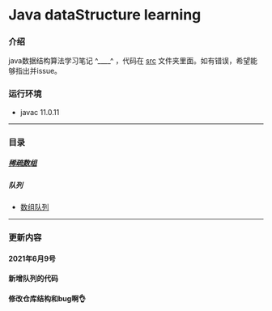 # Java dataStructure learning

### 介绍
java数据结构算法学习笔记 ^____^ ，代码在 [src](src/dataStructure) 文件夹里面。如有错误，希望能够指出并issue。
### 运行环境
* javac 11.0.11

----

### 目录

##### [稀疏数组](src/dataStructure/sparseArrayS/sparseArray.java)
##### 队列
* [数组队列](src/dataStructure/QueueS/arrayQueueDemon.java)

---
### 更新内容
#### 2021年6月9号
#### 新增队列的代码
#### 修改仓库结构和bug啊👌